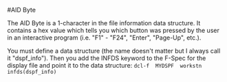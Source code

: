 #AID Byte

The AID Byte is a 1-character in the file information data structure.  It contains a hex value which tells you which button was pressed by the user in an interactive program (i.e. "F1" - "F24", "Enter", "Page-Up", etc.).

You must define a data structure (the name doesn't matter but I always call it "dspf_info").
Then you add the INFDS keyword to the F-Spec for the display file and point it to the data structure:
`dcl-f  MYDSPF  workstn  infds(dspf_info)`
